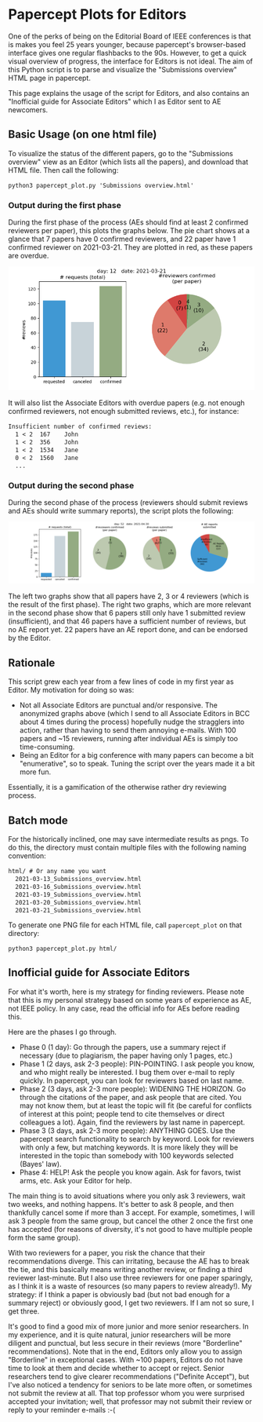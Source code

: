 # Papercept Plots for Editors

One of the perks of being on the Editorial Board of IEEE conferences is that is makes you feel 25 years younger, because papercept's browser-based interface gives one regular flashbacks to the 90s. However, to get a quick visual overview of progress, the interface for Editors is not ideal. The aim of this Python script is to parse and visualize the "Submissions overview" HTML page in papercept.

This page explains the usage of the script for Editors, and also contains an "Inofficial guide for Associate Editors" which I as Editor sent to AE newcomers.

## Basic Usage (on one html file)

To visualize the status of the different papers, go to the "Submissions overview" view as an Editor (which lists all the papers), and download that HTML file. Then call the following:

```
python3 papercept_plot.py 'Submissions overview.html'
```

### Output during the first phase 

During the first phase of the process (AEs should find at least 2 confirmed reviewers per paper), this plots the graphs below. The pie chart shows at a glance that 7 papers have 0 confirmed reviewers, and 22 paper have 1 confirmed reviewer on 2021-03-21. They are plotted in red, as these papers are overdue.

![The pie chart shows at a glance that 7 papers have 0 confirmed reviewers, and 22 paper have 1 confirmed reviewer on 2021-03-21.](plot_2021-03-21.png)


It will also list the Associate Editors with overdue papers (e.g. not enough confirmed reviewers, not enough submitted reviews, etc.), for instance:

```
Insufficient number of confirmed reviews:
  1 < 2  167    John
  1 < 2  356    John
  1 < 2  1534   Jane
  0 < 2  1560   Jane
  ...
```

### Output during the second phase

During the second phase of the process (reviewers should submit reviews and AEs should write summary reports), the script plots the following:

![The pie chart shows at a glance that 22 papers have a AE report written  on 2021-04-30.](plot_2021-04-30.png)

The left two graphs show that all papers have 2, 3 or 4 reviewers (which is the result of the first phase). The right two graphs, which are more relevant in the second phase show that 6 papers still only have 1 submitted review (insufficient), and that 46 papers have a sufficient number of reviews, but no AE report yet. 22 papers have an AE report done, and can be endorsed by the Editor.

## Rationale

This script grew each year from a few lines of code in my first year as Editor. My motivation for doing so was:
* Not all Associate Editors are punctual and/or responsive. The anonymized graphs above (which I send to all Associate Editors in BCC about 4 times during the process) hopefully nudge the stragglers into action, rather than having to send them annoying e-mails. With 100 papers and ~15 reviewers, running after individual AEs is simply too time-consuming.
* Being an Editor for a big conference with many papers can become a bit "enumerative", so to speak. Tuning the script over the years made it a bit more fun.

Essentially, it is a gamification of the otherwise rather dry reviewing process.

## Batch mode

For the historically inclined, one may save intermediate results as pngs. To do this, the directory must contain multiple files with the following naming convention:

```
html/ # Or any name you want
  2021-03-13_Submissions_overview.html
  2021-03-16_Submissions_overview.html
  2021-03-19_Submissions_overview.html
  2021-03-20_Submissions_overview.html
  2021-03-21_Submissions_overview.html
```

To generate one PNG file for each HTML file, call `papercept_plot` on that directory:

```
python3 papercept_plot.py html/
```

## Inofficial guide for Associate Editors

For what it's worth, here is my strategy for finding reviewers. Please note that this is my personal strategy based on some years of experience as AE, not IEEE policy. In any case, read the official info for AEs before reading this. 

Here are the phases I go through.

* Phase 0 (1 day): Go through the papers, use a summary reject if necessary (due to plagiarism, the paper having only 1 pages, etc.)
* Phase 1 (2 days, ask 2-3 people): PIN-POINTING. I ask people you know, and who might really be interested. I bug them over e-mail to reply quickly. In papercept, you can look for reviewers based on last name.
* Phase 2 (3 days, ask 2-3 more people): WIDENING THE HORIZON. Go through the citations of the paper, and ask people that are cited. You may not know them, but at least the topic will fit (be careful for conflicts of interest at this point; people tend to cite themselves or direct colleagues a lot). Again, find the reviewers by last name in papercept.
* Phase 3 (3 days, ask 2-3 more people): ANYTHING GOES. Use the papercept search functionality to search by keyword. Look for reviewers with only a few, but matching keywords. It is more likely they will be interested in the topic than somebody with 100 keywords selected (Bayes' law).
* Phase 4: HELP! Ask the people you know again. Ask for favors, twist arms, etc. Ask your Editor for help.

The main thing is to avoid situations where you only ask 3 reviewers, wait two weeks, and nothing happens. It's better to ask 8 people, and then thankfully cancel some if more than 3 accept. For example, sometimes, I will ask 3 people from the same group, but cancel the other 2 once the first one has accepted (for reasons of diversity, it's not good to have multiple people form the same group).

With two reviewers for a paper, you risk the chance that their recommendations diverge. This can irritating, because the AE has to break the tie, and this basically means writing another review, or finding a third reviewer last-minute. But I also use three reviewers for one paper sparingly, as I think it is a waste of resources (so many papers to review already!). My strategy: if I think a paper is obviously bad (but not bad enough for a summary reject) or obviously good, I get two reviewers. If I am not so sure, I get three. 

It's good to find a good mix of more junior and more senior researchers. In my experience, and it is quite natural, junior researchers will be more diligent and punctual, but less secure in their reviews (more "Borderline" recommendations). Note that in the end, Editors only allow you to assign "Borderline" in exceptional cases. With ~100 papers, Editors do not have time to look at them and decide whether to accept or reject. Senior researchers tend to give clearer recommendations ("Definite Accept"), but I've also noticed a tendency for seniors to be late more often, or sometimes not submit the review at all. That top professor whom you were surprised accepted your invitation; well, that professor may not submit their review or reply to your reminder e-mails :-(
 

